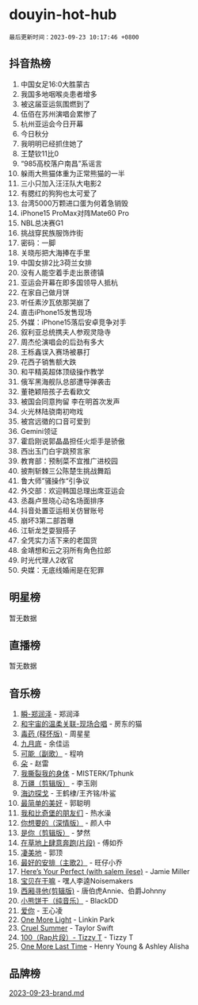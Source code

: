 # douyin-hot-hub

`最后更新时间：2023-09-23 10:17:46 +0800`

## 抖音热榜

1. 中国女足16:0大胜蒙古
1. 我国多地咽喉炎患者增多
1. 被这届亚运氛围燃到了
1. 伍佰在苏州演唱会累惨了
1. 杭州亚运会今日开幕
1. 今日秋分
1. 我明明已经抓住她了
1. 王楚钦11比0
1. “985高校落户南昌”系谣言
1. 躲雨大熊猫体重为正常熊猫的一半
1. 三小只加入汪汪队大电影2
1. 有腮红的狗狗也太可爱了
1. 台湾5000万颗进口蛋为何着急销毁
1. iPhone15 ProMax对阵Mate60 Pro
1. NBL总决赛G1
1. 挑战穿民族服饰炸街
1. 密码：一脚
1. 关晓彤把大海捧在手里
1. 中国女排2比3荷兰女排
1. 没有人能空着手走出景德镇
1. 亚运会开幕在即多国领导人抵杭
1. 在家自己做月饼
1. 听任素汐瓦依那哭崩了
1. 直击iPhone15发售现场
1. 外媒：iPhone15落后安卓竞争对手
1. 叙利亚总统携夫人参观灵隐寺
1. 周杰伦演唱会的后劲有多大
1. 王栎鑫误入赛场被暴打
1. 花西子销售额大跌
1. 和平精英超体顶级操作教学
1. 俄军黑海舰队总部遭导弹袭击
1. 董艳颖陪孩子去看欧文
1. 被国会同意拘留 李在明首次发声
1. 火光林陆骁南初吻戏
1. 被宫远徵的口音可爱到
1. Gemini领证
1. 霍启刚说郭晶晶担任火炬手是骄傲
1. 西出玉门白宇跳预言家
1. 教育部：预制菜不宜推广进校园
1. 披荆斩棘三公陈楚生挑战舞蹈
1. 鲁大师”骚操作“引争议
1. 外交部：欢迎韩国总理出席亚运会
1. 丞磊卢昱晓心动名场面排序
1. 抖音处置亚运相关仿冒账号
1. 崩坏3第二部首曝
1. 江斩龙芝耍狠搭子
1. 全凭实力活下来的老国货
1. 金靖想和云之羽所有角色拉郎
1. 时光代理人2收官
1. 央媒：无底线婚闹是在犯罪

## 明星榜

暂无数据

## 直播榜

暂无数据

## 音乐榜

1. [瞬-郑润泽](https://sf3-cdn-tos.douyinstatic.com/obj/tos-cn-ve-2774/oYXHIohzvbNAzBhHgyksWpRM4bfkDsBdBDAynw) - 郑润泽
1. [和宇宙的温柔关联-现场合唱](https://sf3-cdn-tos.douyinstatic.com/obj/tos-cn-ve-2774/o0hONGDYQBgk0e5bqDeQOonVmncA6tC2nBwZLT) - 房东的猫
1. [毒药 (释怀版)](https://sf6-cdn-tos.douyinstatic.com/obj/tos-cn-ve-2774/oYILMEAzspdZBIzy4frJNB8ZHPHWAhiwowd4Ad) - 周星星
1. [九月底](https://sf3-cdn-tos.douyinstatic.com/obj/tos-cn-ve-2774/oMfewG4PDTFhF8iz3OGQ7ABH5i6fCgnMaoCbzZ) - 余佳运
1. [可能（副歌）](https://sf6-cdn-tos.douyinstatic.com/obj/tos-cn-ve-2774/cde1731888894259b333569393c2fb51) - 程响
1. [朵](https://sf6-cdn-tos.douyinstatic.com/obj/tos-cn-ve-2774/932f5bdfcd7c47b880525e92ab8a4999) - 赵雷
1. [我撕裂我的身体](https://sf6-cdn-tos.douyinstatic.com/obj/tos-cn-ve-2774/o0cWZzf7vIzpjLQBHPXwtFhMxYUvsP8AoC8EgA) - MISTERK/Tphunk
1. [万疆（剪辑版）](https://sf3-cdn-tos.douyinstatic.com/obj/tos-cn-ve-2774/ooG7oVgFlDTelKCjCsTTobQvbdtj1BBQXnfZd8) - 李玉刚
1. [海边探戈](https://sf3-cdn-tos.douyinstatic.com/obj/tos-cn-ve-2774/os9gE0VQCGqt6VQkZDyBBYvfSDY0QFe3vVmubn) - 王鹤棣/王齐铭/朴鲨
1. [最简单的美好](https://sf3-cdn-tos.douyinstatic.com/obj/tos-cn-ve-2774/a3623594908d4f208709c19c9584f981) - 郭聪明
1. [我和比奇堡的朋友们](https://sf3-cdn-tos.douyinstatic.com/obj/tos-cn-ve-2774/f0505db981ea4a6d91453a15924a82aa) - 热水澡
1. [你想要的（深情版）](https://sf6-cdn-tos.douyinstatic.com/obj/tos-cn-ve-2774/oIMnk8GFpoYUtBP39qsBLeMCDPQxxYcI4gbeZS) - 颜人中
1. [是你（剪辑版）](https://sf6-cdn-tos.douyinstatic.com/obj/tos-cn-ve-2774/46019dae783c4c969944217fe1cfafc4) - 梦然
1. [在草地上肆意奔跑(片段)](https://sf3-cdn-tos.douyinstatic.com/obj/tos-cn-ve-2774/8831d494742f45dabdfa8adb8b817259) - 傅如乔
1. [凄美地](https://sf3-cdn-tos.douyinstatic.com/obj/tos-cn-ve-2774/oshF4RgFMhmTSa4jCaHNUXI0NetFtBBQBzBZdf) - 郭顶
1. [最好的安排（主歌2）](https://sf3-cdn-tos.douyinstatic.com/obj/tos-cn-ve-2774/oMMZX1DuHpMwgoDztBmZswgQnbCeeANZxBHkFY) - 旺仔小乔
1. [Here’s Your Perfect (with salem ilese)](https://sf3-cdn-tos.douyinstatic.com/obj/tos-cn-ve-2774/076b1576c6c546598f803fe53da388a7) - Jamie Miller
1. [宝贝在干嘛](https://sf3-cdn-tos.douyinstatic.com/obj/tos-cn-ve-2774/okW4hBCfJI5B2ZEgTCtikhMW7IafzNrBQIYkpJ) - 嘿人李逵Noisemakers
1. [西厢寻他(剪辑版)](https://sf6-cdn-tos.douyinstatic.com/obj/tos-cn-ve-2774/oUsAVfAQKlRNxEv5qxvIB8o5qmIWUcXbzJKJhw) - 唐伯虎Annie、伯爵Johnny
1. [小熊饼干（纯音乐）](https://sf3-cdn-tos.douyinstatic.com/obj/tos-cn-ve-2774/c25d7893334c4ded99a2ae09f9e2a7d6) - BlackDD
1. [爱你](https://sf3-cdn-tos.douyinstatic.com/obj/tos-cn-ve-2774/738d8b240f1e4519b44cf31c84e02e24) - 王心凌
1. [One More Light](https://sf6-cdn-tos.douyinstatic.com/obj/tos-cn-ve-2774/okIBCInhecoGOE5h6ZvqCBYtfXCIMQEbgkRKgD) - Linkin Park
1. [Cruel Summer](https://sf6-cdn-tos.douyinstatic.com/obj/tos-cn-ve-2774/b35ad770e6d4495abefaa493fa46b555) - Taylor Swift
1. [100（Rap片段）- Tizzy T](https://sf6-cdn-tos.douyinstatic.com/obj/tos-cn-ve-2774/f3d21de5ab834c0f9bb7443c06f73d04) - Tizzy T
1. [One More Last Time](https://sf3-cdn-tos.douyinstatic.com/obj/tos-cn-ve-2774/oAzTlo0LUAdCAIhjktsKWcLAEUKmZwGcOoB1fy) - Henry Young & Ashley Alisha

## 品牌榜

[2023-09-23-brand.md](2023-09-23-brand.md)
